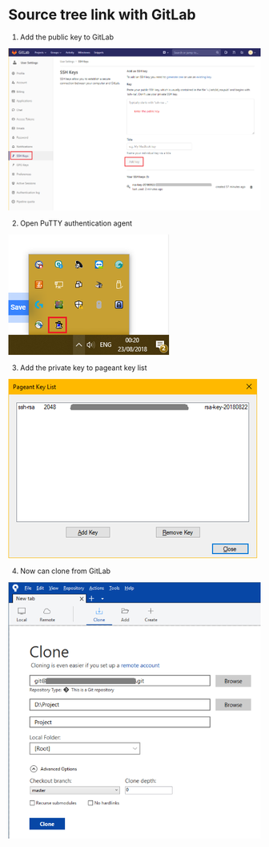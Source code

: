 # Source tree link with GitLab

1. Add the public key to GitLab

![](../.gitbook/assets/image%20%282%29.png)

2. Open PuTTY authentication agent

![](../.gitbook/assets/image%20%2875%29.png)

3. Add the private key to pageant key list

![](../.gitbook/assets/image%20%2815%29.png)

4. Now can clone from GitLab

![](../.gitbook/assets/image%20%2877%29.png)

